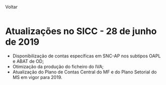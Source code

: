 <div style="width:100%; height:30px"><span onclick="loadMdDoc('atualizacoes', ['btnMenu'],'', null)" class="voltar">Voltar</span></div>

# Atualizações no SICC - 28 de junho de 2019

- Disponibilização de contas específicas em SNC-AP nos subtipos OAPL e ABAT de OD;
- Otimização da produção do ficheiro do IVA;
- Atualização do Plano de Contas Central do MF e do Plano Setorial do MS em vigor para 2019.
